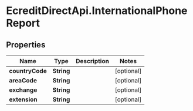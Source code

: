 # EcreditDirectApi.InternationalPhoneReport

## Properties

Name | Type | Description | Notes
------------ | ------------- | ------------- | -------------
**countryCode** | **String** |  | [optional] 
**areaCode** | **String** |  | [optional] 
**exchange** | **String** |  | [optional] 
**extension** | **String** |  | [optional] 


